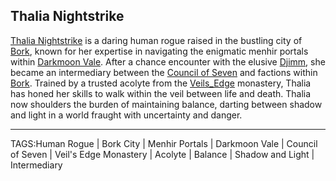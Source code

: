 ## Thalia Nightstrike

[Thalia Nightstrike](../People/Thalia_Nightstrike.md) is a daring human rogue raised in the bustling city of [Bork](../Places/Bork.md), known for her expertise in navigating the enigmatic menhir portals within [Darkmoon Vale](../Places/Darkmoon_Vale.md). After a chance encounter with the elusive [Djimm](../People/Djimm.md), she became an intermediary between the [Council of Seven](Council%20of%20Seven.md) and factions within [Bork](../Places/Bork.md). Trained by a trusted acolyte from the [Veils_Edge](../Places/Veils_Edge.md) monastery, Thalia has honed her skills to walk within the veil between life and death. Thalia now shoulders the burden of maintaining balance, darting between shadow and light in a world fraught with uncertainty and danger.



---

TAGS:Human Rogue | Bork City | Menhir Portals | Darkmoon Vale | Council of Seven | Veil's Edge Monastery | Acolyte | Balance | Shadow and Light | Intermediary
